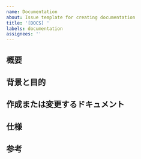 ```yaml
---
name: Documentation
about: Issue template for creating documentation
title: '[DOCS] '
labels: documentation
assignees: ''
---
```


## 概要

## 背景と目的

## 作成または変更するドキュメント

## 仕様

## 参考
